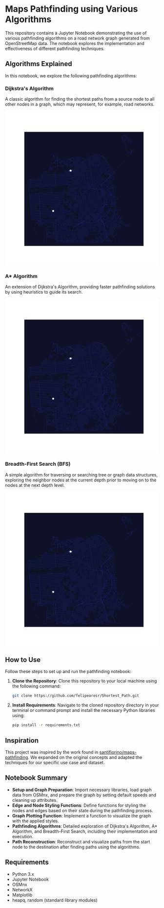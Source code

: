# Maps Pathfinding using Various Algorithms

This repository contains a Jupyter Notebook demonstrating the use of various pathfinding algorithms on a road network graph generated from OpenStreetMap data. The notebook explores the implementation and effectiveness of different pathfinding techniques.

## Algorithms Explained

In this notebook, we explore the following pathfinding algorithms:

### Dijkstra's Algorithm
A classic algorithm for finding the shortest paths from a source node to all other nodes in a graph, which may represent, for example, road networks.

![](https://github.com/felipearosr/Shortest_Path/blob/main/assets/path_dij_end.gif)

### A* Algorithm
An extension of Dijkstra's Algorithm, providing faster pathfinding solutions by using heuristics to guide its search.

![](https://github.com/felipearosr/Shortest_Path/blob/main/assets/path_a_end.gif)

### Breadth-First Search (BFS)
A simple algorithm for traversing or searching tree or graph data structures, exploring the neighbor nodes at the current depth prior to moving on to the nodes at the next depth level.

![](https://github.com/felipearosr/Shortest_Path/blob/main/assets/path_bfs_end.gif)

## How to Use

Follow these steps to set up and run the pathfinding notebook:

1. **Clone the Repository**: Clone this repository to your local machine using the following command:
   ```bash
   git clone https://github.com/felipearosr/Shortest_Path.git
   ```

2. **Install Requirements**: Navigate to the cloned repository directory in your terminal or command prompt and install the necessary Python libraries using:
   ```bash
   pip install -r requirements.txt
   ```

## Inspiration

This project was inspired by the work found in [santifiorino/maps-pathfinding](https://github.com/santifiorino/maps-pathfinding/tree/main). We expanded on the original concepts and adapted the techniques for our specific use case and dataset.

## Notebook Summary

- **Setup and Graph Preparation**: Import necessary libraries, load graph data from OSMnx, and prepare the graph by setting default speeds and cleaning up attributes.
- **Edge and Node Styling Functions**: Define functions for styling the nodes and edges based on their state during the pathfinding process.
- **Graph Plotting Function**: Implement a function to visualize the graph with the applied styles.
- **Pathfinding Algorithms**: Detailed exploration of Dijkstra's Algorithm, A* Algorithm, and Breadth-First Search, including their implementation and execution.
- **Path Reconstruction**: Reconstruct and visualize paths from the start node to the destination after finding paths using the algorithms.

## Requirements

- Python 3.x
- Jupyter Notebook
- OSMnx
- NetworkX
- Matplotlib
- heapq, random (standard library modules)